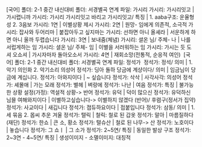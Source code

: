 [국어]
폴더: 2-1 중간 내신대비
폴더: 서경별곡 연계
파일: 가시리
​
가시리: 가시리잇고		| 가시렵니까
가시리: 가시리 가시리잇고 바리고 가시리잇고/ 특징		| 1. aaba구조: 운율형성 2. 3음보
가시리: 1연		| 이별상황 제시
가시리: 2연		| 원망- 임에게 의존적, 소극적
가시리: 잡사와 두어리마		| 붙잡아두고 싶지마는
가시리: 선하면 아니 올셰라		| 서운하게 하면 아니 올까 두렵습니다
가시리: 3연		| 보내줌(체념)
가시리: 셜온 님/ 주체- 나		| 나를 서럽게하는 임
가시리: 셜온 님/ 주체- 임		| 이별을 서러워하는 임
가시리: 가시는 듯 도셔 오쇼셔		| 가시자마자 돌아오소서
가시리: 4연		| 재회소망(전통적, 순응적 여인)
​
[국어]
폴더: 2-1 중간 내신대비
폴더: 서경별곡 연계
파일: 정석가
​
정석가: 정석/ 의미		| 1. 악기 의인화 2. 악기소리 의성어
정석가: 딩아 돌하 당금에 계샹이다/ 의미		| 임금님이 당금에 계십니다.
정석가: 아와지이다		| ~ 싶습니다
정석가: 삭삭		| 사각사각: 의성어
정석가: 셰몰애		| 가는 모래
정석가: 별헤		| 벼랑에
정석가: 나난		| 여음
정석가: 특징		| 불가능한 상황 설정(가정): 역설적 상황-> 반어
정석가: 유덕		| 덕이 많으신
정석가: 유덕하신 님믈 여해와지이다		| 이별하고싶습니다-> 이별하지 않겠다 (반어)/ 후렴구(정서가 집약)
정석가: 사교이다		| 새깁니다
정석가: 졉듀하요이다		| 접붙입니다
정석가: 삼동/ 의미		| 1. 세 묶음 2. 몹씨 추운 겨울
정석가: 텰릭		| 철릭: 철로 된 갑옷
정석가: 말아		| 마름질하다(재단)
정석가: 한쇼		| 큰 소, 황소
정석가: 텰슈산		| 철로 된 나무-> 산
정석가: 노호이다		| 놓습니다
정석가: 그 쇼ㅣ		| 그 소가
정석가: 2~5연/ 특징		| 동일한 발상 구조
정석가: 2~3연 - 4~5연/ 특징		| 생성이미지 - 소멸이미지: 대칭적
